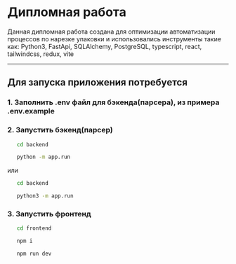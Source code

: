# Дипломная работа
Данная дипломная работа создана для оптимизации автоматизации процессов по нарезке упаковки
и использовались инструменты такие как: 
Python3, FastApi, SQLAlchemy, PostgreSQL, typescript, react, tailwindcss, redux, vite

---

## Для запуска приложения потребуется

### 1. Заполнить .env файл для бэкенда(парсера), из примера .env.example

### 2. Запустить бэкенд(парсер)
   ```bash
      cd backend

      python -m app.run
   ```
   или
   ```bash
      cd backend

      python3 -m app.run
   ```
   
### 3. Запустить фронтенд
   ```bash
      cd frontend

      npm i 

      npm run dev
   ```
